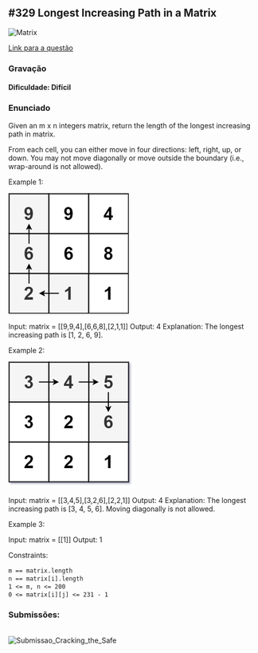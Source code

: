 ## #329 Longest Increasing Path in a Matrix

![Matrix](https://github.com/user-attachments/assets/a9a727f6-5f14-4fe2-b7d0-13628bf10da4)

[Link para a questão](https://leetcode.com/problems/longest-increasing-path-in-a-matrix/description/)

### Gravação



#### Dificuldade: Difícil

### Enunciado

Given an m x n integers matrix, return the length of the longest increasing path in matrix.

From each cell, you can either move in four directions: left, right, up, or down. You may not move diagonally or move outside the boundary (i.e., wrap-around is not allowed).

 

Example 1:

![alt text](imagens/image.png)

Input: matrix = [[9,9,4],[6,6,8],[2,1,1]]
Output: 4
Explanation: The longest increasing path is [1, 2, 6, 9].

Example 2:

![alt text](imagens/image-1.png)

Input: matrix = [[3,4,5],[3,2,6],[2,2,1]]
Output: 4
Explanation: The longest increasing path is [3, 4, 5, 6]. Moving diagonally is not allowed.

Example 3:

Input: matrix = [[1]]
Output: 1

Constraints:

    m == matrix.length
    n == matrix[i].length
    1 <= m, n <= 200
    0 <= matrix[i][j] <= 231 - 1



### Submissões: 
<br> ![Submissao_Cracking_the_Safe]()

